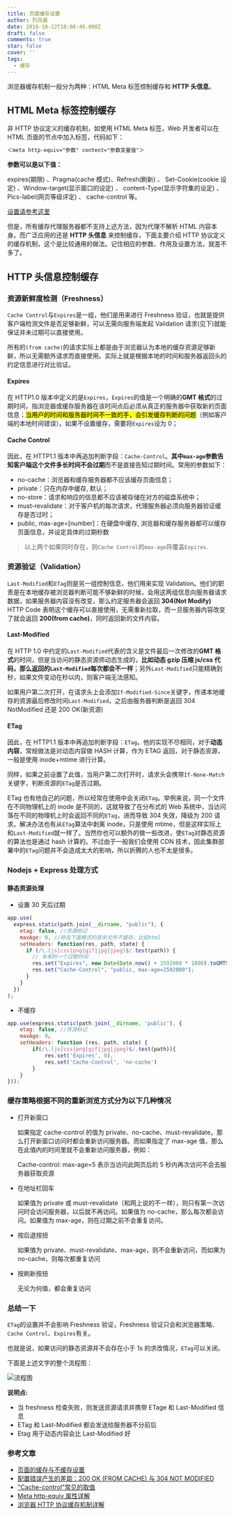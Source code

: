 ```yaml
---
title: 页面缓存设置
author: 烈风裘
date: 2016-10-22T10:08:49.000Z
draft: false
comments: true
star: false
cover: ''
tags:
  - 缓存
---
```


浏览器缓存机制一般分为两种：HTML Meta 标签控制缓存和 **HTTP 头信息**。

## HTML Meta 标签控制缓存

非 HTTP 协议定义的缓存机制，如使用 HTML Meta 标签，Web 开发者可以在 HTML 页面的<head>节点中加入<meta>标签，代码如下：

```html
＜meta http-equiv="参数" content="参数变量值"＞
```

**参数可以是以下值：**

expires(期限) 、Pragma(cache 模式)、Refresh(刷新) 、
Set-Cookie(cookie 设定) 、Window-target(显示窗口的设定) 、
content-Type(显示字符集的设定) 、Pics-label(网页等级评定) 、
cache-control 等。

[设置请参考这里](http://kinglyhum.iteye.com/blog/827807)

但是，所有缓存代理服务器都不支持上述方法，因为代理不解析 HTML 内容本身。而广泛应用的还是 **HTTP 头信息** 来控制缓存，下面主要介绍 HTTP 协议定义的缓存机制，这个是比较通用的做法。记住相应的参数、作用及设置方法，就差不多了。

## HTTP 头信息控制缓存

### 资源新鲜度检测（Freshness）

`Cache Control`与`Expires`是一组，他们是用来进行 Freshness 验证，也就是提供客户端检测文件是否足够新鲜，可以无需向服务端发起 Validation 请求(见下)就能保证并未过期可以直接使用。

所有的`(from cache)`的请求实际上都是由于浏览器认为本地的缓存资源足够新鲜，所以无需额外请求而直接使用。实际上就是根据本地的时间和服务器返回头的约定信息进行对比验证。

#### Expires

在 HTTP1.0 版本中定义的是`Expires`，`Expires`的值是一个明确的**GMT 格式**的过期时间，指浏览器或缓存服务器在该时间点后必须从真正的服务器中获取新的页面信息；<mark>当用户的时间和服务器时间不一致的手，会引发缓存判断的问题</mark>（例如客户端的本地时间错误）。如果不设置缓存，需要将`Expires`设为 0；

#### Cache Control

因此，在 HTTP1.1 版本中再追加判断字段：`Cache-Control`。**其中`max-age`参数告知客户端这个文件多长时间不会过期**而不是直接告知过期时间。常用的参数如下：

- no-cache：浏览器和缓存服务器都不应该缓存页面信息；
- private：只在内存中缓存, 默认；
- no-store：请求和响应的信息都不应该被存储在对方的磁盘系统中；
- must-revalidate：对于客户机的每次请求，代理服务器必须向服务器验证缓存是否过时；
- public, max-age=[number]：在硬盘中缓存, 浏览器和缓存服务器都可以缓存页面信息，并设定具体的过期秒数

> 以上两个如果同时存在，则`Cache Control`的`max-age`将覆盖`Expires`.

### 资源验证（Validation）

`Last-Modified`和`ETag`则是另一组控制信息，他们用来实现 Validation。他们的职责是在本地缓存被浏览器判断可能不够新鲜的时候，会用这两组信息向服务器请求数据，如果服务器内容没有改变，那么约定服务器会返回 **304(Not Modify)** HTTP Code 表明这个缓存可以直接使用，无需重新拉取，而一旦服务器内容改变了就会返回 **200(from cache)**，同时返回新的文件内容。

#### Last-Modified

在 HTTP 1.0 中约定的`Last-Modified`代表的含义是文件最后一次修改的**GMT 格式**的时间，但是当访问的静态资源师动态生成的，**比如动态 gzip 压缩 js/css 代码，那么返回的`Last-Modified`每次都会不一样**；另外`Last-Modified`只能精确到秒，如果文件变动在秒以内，则客户端无法感知。

如果用户第二次打开，在请求头上会添加`If-Modified-Since`关键字，传递本地缓存的资源最后修改时间`Last-Modified`，之后由服务器判断是返回 304 NotModified 还是 200 OK(新资源)

#### ETag

因此，在 HTTP1.1 版本中再追加判断字段：`ETag`。他的实现不尽相同，对于**动态内容**，常规做法是对动态内容做 HASH 计算，作为 ETAG 返回，对于静态资源，一般是使用 inode+mtime 进行计算。

同样，如果之前设置了此值，当用户第二次打开时，请求头会携带`If-None-Match`关键字，判断资源的`ETag`是否过期。

ETag 也有他自己的问题，所以经常在使用中会关闭`ETag`。举例来说，同一个文件在不同物理机上的 inode 是不同的，这就导致了在分布式的 Web 系统中，当访问落在不同的物理机上时会返回不同的`ETag`，进而导致 304 失效，降级为 200 请求。解决办法也有从`ETag`算法中剥离 inode，只是使用 mtime，但是这样实际上和`Last-Modified`就一样了。当然你也可以额外的做一些改进，使`ETag`对静态资源的算法也是通过 hash 计算的。不过由于一般我们会使用 CDN 技术，因此集群部署中的`ETag`问题并不会造成太大的影响，所以折腾的人也不太是很多。

### Nodejs + Express 处理方式

#### 静态资源处理

- 设置 30 天后过期

```js
app.use(
  express.static(path.join(__dirname, "public"), {
    etag: false, //资源标记
    maxAge: 0, //除去下面格式的其余文件不缓存，比如html
    setHeaders: function(res, path, state) {
      if (/\.(js|css|png|gif|jpg|jpeg)$/.test(path)) {
        // 未来的一个过期时间
        res.set("Expires", new Date(Date.now() + 2592000 * 1000).toGMTString());
        res.set("Cache-Control", "public, max-age=2592000");
      }
    }
  })
);
```

- 不缓存

```js
app.use(express.static(path.join(__dirname, 'public'), {
    etag: false, //资源标记
    maxAge: 0，
    setHeaders: function (res, path, state) {
        if(/\.(js|css|png|gif|jpg|jpeg)$/.test(path)){
            res.set('Expires', 0),
            res.set('Cache-Control', 'no-cache')
        }
    }
}));
```

### 缓存策略根据不同的重新浏览方式分为以下几种情况

- 打开新窗口

  如果指定 cache-control 的值为 private、no-cache、must-revalidate，那么打开新窗口访问时都会重新访问服务器。而如果指定了 max-age 值，那么在此值内的时间里就不会重新访问服务器，例如：

  Cache-control: max-age=5
  表示当访问此网页后的 5 秒内再次访问不会去服务器获取资源

- 在地址栏回车

  如果值为 private 或 must-revalidate（和网上说的不一样），则只有第一次访问时会访问服务器，以后就不再访问。如果值为 no-cache，那么每次都会访问。如果值为 max-age，则在过期之前不会重复访问。

- 按后退按扭

  如果值为 private、must-revalidate、max-age，则不会重新访问，而如果为 no-cache，则每次都重复访问

- 按刷新按扭

  无论为何值，都会重复访问

### 总结一下

`ETag`的设置并不会影响 Freshness 验证，Freshness 验证只会和浏览器策略、`Cache Control`、`Expires`有关。

也就是说，如果访问的静态资源并不会存在小于 1s 的求改情况，`ETag`可以关闭。

下面是上述文字的整个流程图：

![流程图](1476065346000.png)

**说明点:**

- 当 freshness 检查失败，则发送资源请求并携带 ETage 和 Last-Modified 信息
- ETag 和 Last-Modified 都会发送给服务器不分前后
- Etag 用于动态内容会比 Last-Modified 好

### 参考文章

- [页面的缓存与不缓存设置](http://www.cnblogs.com/liuling/archive/2013/07/25/2013-7-25-01.html)
- [配置错误产生的差距：200 OK (FROM CACHE) 与 304 NOT MODIFIED](http://div.io/topic/854#4091)
- ["Cache-control"常见的取值](http://www.cnblogs.com/cuixiping/archive/2008/05/04/1181056.html)
- [Meta http-equiv 属性详解](http://kinglyhum.iteye.com/blog/827807)
- [浏览器 HTTP 协议缓存机制详解](https://my.oschina.net/leejun2005/blog/369148)
